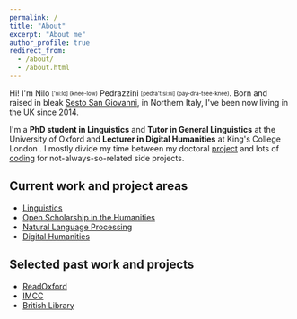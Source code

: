 ```yaml
---
permalink: /
title: "About"
excerpt: "About me"
author_profile: true
redirect_from: 
  - /about/
  - /about.html
---
```


Hi! I'm Nilo <sub><sup>['ni:lo] (knee-low)</sup></sub> Pedrazzini <sub><sup>[pedra't:si:ni] (pay-dra-tsee-knee)</sup></sub>. 
Born and raised in bleak [Sesto San Giovanni](https://www.google.com/maps/place/20099+Sesto+San+Giovanni,+Metropolitan+City+of+Milan,+Italy/@45.5369555,9.2077295,13z/data=!3m1!4b1!4m5!3m4!1s0x4786b88493ceb911:0x62cf432476d2360!8m2!3d45.5328245!4d9.2256875), in Northern Italy, 
I've been now living in the UK since 2014.

I'm a **PhD student in Linguistics** and **Tutor in General Linguistics** at the University of Oxford <a href="https://www.ox.ac.uk"><i class="fas fa-external-link-alt"></i></a> and **Lecturer in Digital Humanities** at King's College London <a href="https://www.kcl.ac.uk"><i class="fas fa-external-link-alt"></i></a>.
I mostly divide my time between my doctoral [project](projects/#linguistics)
and lots of [coding](https://github.com/npedrazzini) for not-always-so-related side projects. 

## Current work and project areas

<ul class="fa-ul">
 <li><i class="fa-li fa fa-sign-language"></i><a href="projects/#linguistics">Linguistics</a></li>
 <li><i class="fa-li fa fa-code-branch"></i><a href="projects/#open-scholarship-in-the-humanities">Open Scholarship in the Humanities</a></li>
 <li><i class="fa-li fa fa-terminal"></i><a href="projects/#natural-language-processing">Natural Language Processing</a></li>
 <li><i class="fa-li fa fa-code"></i><a href="projects/#digital-humanities">Digital Humanities</a></li>
</ul>

## Selected past work and projects
<ul class="fa-ul">
 <li><i class="fa-li fa fa-gem"></i><a href="projects/#digital-humanities">ReadOxford</a></li>
 <li><i class="fa-li fa fa-gem"></i><a href="projects/#digital-humanities">IMCC</a></li>
 <li><i class="fa-li fa fa-gem"></i><a href="projects/#digital-humanities">British Library</a></li>
</ul>
